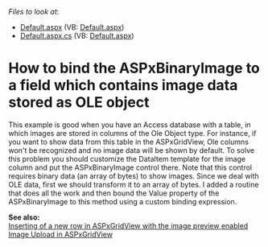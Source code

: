 <!-- default file list -->
*Files to look at*:

* [Default.aspx](./CS/Default.aspx) (VB: [Default.aspx](./VB/Default.aspx))
* [Default.aspx.cs](./CS/Default.aspx.cs) (VB: [Default.aspx](./VB/Default.aspx))
<!-- default file list end -->
# How to bind the ASPxBinaryImage to a field which contains image data stored as OLE object


<p>This example is good when you have an Access database with a table, in which images are stored in columns of the Ole Object type. For instance, if you want to show data from this table in the ASPxGridView, Ole columns won't be recognized and no image data will be shown by default. To solve this problem you should customize the DataItem template for the image column and put the ASPxBinaryImage control there. Note that this control requires binary data (an array of bytes) to show images. Since we deal with OLE data, first we should  transform it to an array of bytes. I added a routine that does all the work and then bound the Value property of the ASPxBinaryImage to this method using a custom binding expression.</p><p><strong>See also:</strong><br />
<a href="https://www.devexpress.com/Support/Center/p/E2933">Inserting of a new row in ASPxGridView with the image preview enabled</a><br />
<a href="https://www.devexpress.com/Support/Center/p/E95">Image Upload in ASPxGridView</a></p>

<br/>


